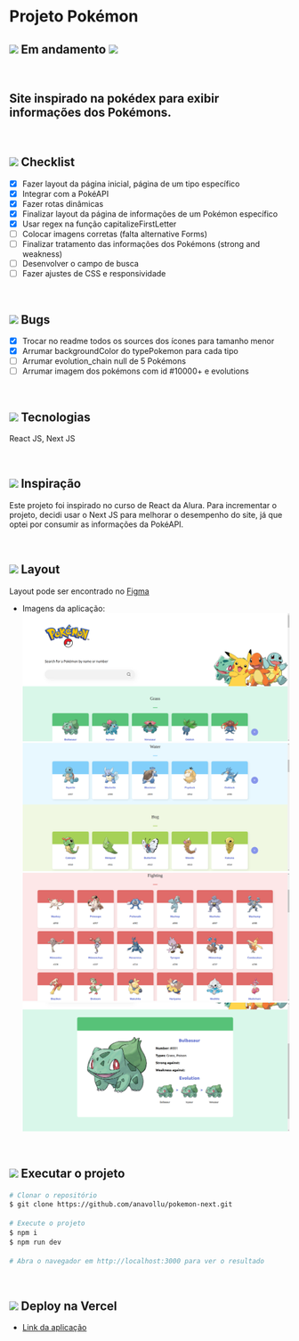 # Projeto Pokémon

## <img src="https://cdn-icons-png.flaticon.com/24/595/595067.png" width="20" /> Em andamento <img src="https://cdn-icons-png.flaticon.com/24/595/595067.png" width="20" />

</br>

## Site inspirado na pokédex para exibir informações dos Pokémons.

</br>

## <img src="https://cdn-icons-png.flaticon.com/24/2666/2666505.png" width="20" /> Checklist

- [x] Fazer layout da página inicial, página de um tipo específico
- [x] Integrar com a PokéAPI
- [x] Fazer rotas dinâmicas
- [x] Finalizar layout da página de informações de um Pokémon específico
- [x] Usar regex na função capitalizeFirstLetter
- [ ] Colocar imagens corretas (falta alternative Forms)
- [ ] Finalizar tratamento das informações dos Pokémons (strong and weakness)
- [ ] Desenvolver o campo de busca
- [ ] Fazer ajustes de CSS e responsividade

</br>

## <img src="https://cdn-icons-png.flaticon.com/24/3095/3095113.png" width="20" /> Bugs

- [x] Trocar no readme todos os sources dos ícones para tamanho menor
- [x] Arrumar backgroundColor do typePokemon para cada tipo
- [ ] Arrumar evolution_chain null de 5 Pokémons
- [ ] Arrumar imagem dos pokémons com id #10000+ e evolutions

</br>

## <img src="https://cdn-icons-png.flaticon.com/24/2276/2276313.png" width="20" /> Tecnologias

React JS, Next JS

</br>

## <img src="https://cdn-icons-png.flaticon.com/24/427/427735.png" width="20" /> Inspiração

Este projeto foi inspirado no curso de React da Alura. Para incrementar o projeto, decidi usar o Next JS para melhorar o desempenho do site, já que optei por consumir as informações da PokéAPI.

</br>

## <img src="https://cdn-icons-png.flaticon.com/24/2724/2724885.png" width="20" /> Layout

Layout pode ser encontrado no [Figma](<https://www.figma.com/file/my6CKR5L2w8v4WneaTURQZ/Projeto-Intro-ao-React-(Pok%C3%A9mon)?node-id=196%3A1418&t=xyKOo3WGzdnGabOY-1>)

- Imagens da aplicação:
  </br>
  <img src="https://raw.githubusercontent.com/anavollu/pokemon-next/main/prints/pokemon-next-pagina-inicial.png" width="500" />
  </br>
  <img src="https://raw.githubusercontent.com/anavollu/pokemon-next/main/prints/pokemon-next-pagina-incial-2.png" width="500" />
  </br>
  <img src="https://raw.githubusercontent.com/anavollu/pokemon-next/main/prints/pokemon-next-pagina-tipo.png" width="500" />
  </br>
  <img src="https://raw.githubusercontent.com/anavollu/pokemon-next/main/prints/pokemon-next-pagina-pokemon.png" width="500" />

</br>

## <img src="https://cdn-icons-png.flaticon.com/24/6062/6062646.png" width="20" /> Executar o projeto

```bash
# Clonar o repositório
$ git clone https://github.com/anavollu/pokemon-next.git

# Execute o projeto
$ npm i
$ npm run dev

# Abra o navegador em http://localhost:3000 para ver o resultado
```

</br>

## <img src="https://cdn-icons-png.flaticon.com/24/5050/5050273.png" width="20" /> Deploy na Vercel

- [Link da aplicação](https://pokemon-next-lake.vercel.app/)
